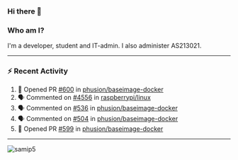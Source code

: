 ### Hi there 👋

### Who am I?
I'm a developer, student and IT-admin. I also administer AS213021.

---
### :zap: Recent Activity
<!--START_SECTION:activity-->
1. 💪 Opened PR [#600](https://github.com/phusion/baseimage-docker/pull/600) in [phusion/baseimage-docker](https://github.com/phusion/baseimage-docker)
2. 🗣 Commented on [#4556](https://github.com/raspberrypi/linux/issues/4556) in [raspberrypi/linux](https://github.com/raspberrypi/linux)
3. 🗣 Commented on [#536](https://github.com/phusion/baseimage-docker/issues/536) in [phusion/baseimage-docker](https://github.com/phusion/baseimage-docker)
4. 🗣 Commented on [#504](https://github.com/phusion/baseimage-docker/issues/504) in [phusion/baseimage-docker](https://github.com/phusion/baseimage-docker)
5. 💪 Opened PR [#599](https://github.com/phusion/baseimage-docker/pull/599) in [phusion/baseimage-docker](https://github.com/phusion/baseimage-docker)
<!--END_SECTION:activity-->
---

<img align="center" src="https://github-readme-stats.vercel.app/api?username=samip5&show_icons=true" alt="samip5" />
